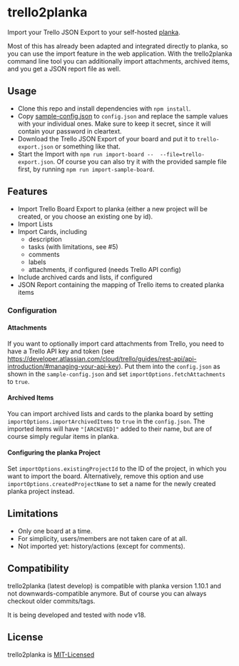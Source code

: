 # trello2planka

Import your Trello JSON Export to your self-hosted [planka](https://github.com/plankanban/planka).

Most of this has already been adapted and integrated directly to planka, so you can use the import feature in the web application. With the trello2planka command line tool you can additionally import attachments, archived items, and you get a JSON report file as well. 

## Usage

* Clone this repo and install dependencies with `npm install`. 
* Copy [sample-config.json](sample-config.json) to `config.json` and replace the sample values with your individual ones. Make sure to keep it secret, since it will contain your password in cleartext. 
* Download the Trello JSON Export of your board and put it to `trello-export.json` or something like that.
* Start the Import with `npm run import-board --  --file=trello-export.json`. Of course you can also try it with the provided sample file first, by running `npm run import-sample-board`.

## Features

* Import Trello Board Export to planka (either a new project will be created, or you choose an existing one by id). 
* Import Lists
* Import Cards, including
  * description
  * tasks (with limitations, see #5)
  * comments
  * labels
  * attachments, if configured (needs Trello API config)
* Include archived cards and lists, if configured
* JSON Report containing the mapping of Trello items to created planka items

### Configuration

#### Attachments
If you want to optionally import card attachments from Trello, you need to have a Trello API key and token (see https://developer.atlassian.com/cloud/trello/guides/rest-api/api-introduction/#managing-your-api-key). Put them into the `config.json` as shown in the `sample-config.json` and set `importOptions.fetchAttachments` to `true`. 

#### Archived Items
You can import archived lists and cards to the planka board by setting `importOptions.importArchivedItems` to `true` in the `config.json`. The imported items will have `"[ARCHIVED]"` added to their name, but are of course simply regular items in planka. 

#### Configuring the planka Project
Set `importOptions.existingProjectId` to the ID of the project, in which you want to import the board. Alternatively, remove this option and use `importOptions.createdProjectName` to set a name for the newly created planka project instead.

## Limitations

* Only one board at a time. 
* For simplicity, users/members are not taken care of at all. 
* Not imported yet: history/actions (except for comments).

## Compatibility

trello2planka (latest develop) is compatible with planka version 1.10.1 and not downwards-compatible anymore. But of course you can always checkout older commits/tags. 

It is being developed and tested with node v18. 

## License

trello2planka is [MIT-Licensed](LICENSE)
